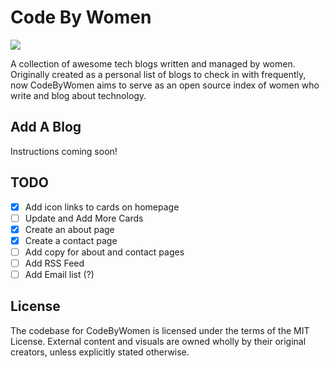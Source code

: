 Code By Women
====
![](https://travis-ci.org/madelyneriksen/codebywomen.svg?branch=master)

A collection of awesome tech blogs written and managed by women. Originally created as a personal list of blogs to check in with frequently, now CodeByWomen aims to serve as an open source index of women who write and blog about technology.

## Add A Blog

Instructions coming soon!

## TODO

- [x] Add icon links to cards on homepage
- [ ] Update and Add More Cards
- [x] Create an about page
- [x] Create a contact page
- [ ] Add copy for about and contact pages
- [ ] Add RSS Feed
- [ ] Add Email list (?)

## License

The codebase for CodeByWomen is licensed under the terms of the MIT License. External content and visuals are owned wholly by their original creators, unless explicitly stated otherwise.
